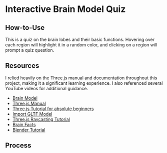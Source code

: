# Interactive Brain Model Quiz
## How-to-Use
This is a quiz on the brain lobes and their basic functions. Hovering over each region will highlight it in a random color, and clicking on a region will prompt a quiz question.
## Resources
I relied heavily on the Three.js manual and documentation throughout this project, making it a significant learning experience. I also referenced several YouTube videos for additional guidance.
- [Brain Model](https://poly.cam/capture/FC93B188-ED88-4B05-91B7-B81C766B1614?)
- [Three.js Manual](https://threejs.org/manual/#en/fundamentals)
- [Three.js Tutorial for absolute beginners](https://www.youtube.com/watch?v=xJAfLdUgdc4)
- [Import GLTF Model](https://www.youtube.com/watch?v=aOQuuotM-Ww)
- [Three.js Raycasting Tutorial](https://www.youtube.com/watch?v=QATefHrO4kg&t=3s)
- [Brain Facts](https://www.brainfacts.org/3d-brain#intro=false&focus=Brain-cerebellum)
- [Blender Tutorial](https://docs.blender.org/manual/en/4.2/getting_started/about/index.html)
## Process
